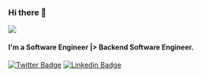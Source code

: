 ### Hi there 👋

![](https://komarev.com/ghpvc/?username=cardoso010&color=green)

#### I'm a Software Engineer |> Backend Software Engineer.

[![Twitter Badge](https://img.shields.io/badge/-Twitter-1ca0f1?style=flat-square&labelColor=1ca0f1&logo=twitter&logoColor=white&link=https://twitter.com/@gcardoso010)](https://twitter.com/@gcardoso010)
[![Linkedin Badge](https://img.shields.io/badge/-LinkedIn-blue?style=flat-square&logo=Linkedin&logoColor=white&link=https://www.linkedin.com/in/gabriel-cardoso-luiz/)](https://www.linkedin.com/in/gabriel-cardoso-luiz/)

<!-- [![Top Langs](https://github-readme-stats.vercel.app/api/top-langs/?username=cardoso010&theme=dark&show_icons=true)](https://github.com/cardoso010/github-readme-stats)
[![Anurag's github stats](https://github-readme-stats.vercel.app/api?username=cardoso010&theme=dark&show_icons=true)](https://github.com/cardoso010/github-readme-stats) -->


<!--
**cardoso010/cardoso010** is a ✨ _special_ ✨ repository because its `README.md` (this file) appears on your GitHub profile.


Here are some ideas to get you started:

- 🔭 I’m currently working on ...
- 🌱 I’m currently learning ...
- 👯 I’m looking to collaborate on ...
- 🤔 I’m looking for help with ...
- 💬 Ask me about ...
- 📫 How to reach me: ...
- 😄 Pronouns: ...
- ⚡ Fun fact: ...
-->
